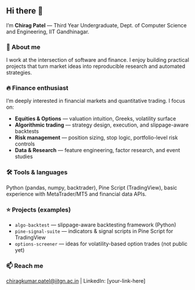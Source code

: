 ## Hi there 👋

<!--
**chira603/chira603** is a ✨ _special_ ✨ repository because its `README.md` (this file) appears on your GitHub profile.
-->

I’m **Chirag Patel** — Third Year Undergraduate, Dept. of Computer Science and Engineering, IIT Gandhinagar.

### 🔭 About me
I work at the intersection of software and finance. I enjoy building practical projects that turn market ideas into reproducible research and automated strategies.

### 🔥 Finance enthusiast
I’m deeply interested in financial markets and quantitative trading. I focus on:
- **Equities & Options** — valuation intuition, Greeks, volatility surface
- **Algorithmic trading** — strategy design, execution, and slippage-aware backtests
- **Risk management** — position sizing, stop logic, portfolio-level risk controls
- **Data & Research** — feature engineering, factor research, and event studies

### 🛠 Tools & languages
Python (pandas, numpy, backtrader), Pine Script (TradingView), basic experience with MetaTrader/MT5 and financial data APIs.

### ⭐ Projects (examples)
- `algo-backtest` — slippage-aware backtesting framework (Python)
- `pine-signal-suite` — indicators & signal scripts in Pine Script for TradingView
- `options-screener` — ideas for volatility-based option trades (not public yet)

### 📫 Reach me
chiragkumar.patel@iitgn.ac.in | LinkedIn: [your-link-here]
